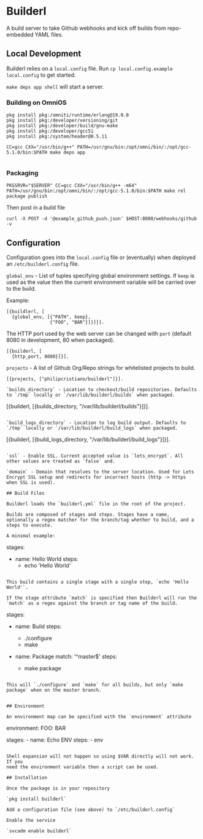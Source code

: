 # Builderl

A build server to take Github webhooks and kick off builds from repo-embedded YAML files.

## Local Development

Builderl relies on a `local.config` file. Run `cp local.config.example local.config` to get
started.

`make deps app shell` will start a server.

### Building on OmniOS

```
pkg install pkg:/omniti/runtime/erlang@19.0.0
pkg install pkg:/developer/versioning/git
pkg install pkg:/developer/build/gnu-make
pkg install pkg:/developer/gcc51
pkg install pkg:/system/header@0.5.11

CC=gcc CXX="/usr/bin/g++" PATH=/usr/gnu/bin:/opt/omni/bin/:/opt/gcc-5.1.0/bin:$PATH make deps app


```

### Packaging

```
PKGSRVR="$SERVER" CC=gcc CXX="/usr/bin/g++ -m64" PATH=/usr/gnu/bin:/opt/omni/bin/:/opt/gcc-5.1.0/bin:$PATH make rel package publish
```

Then post in a build file

```
curl -X POST -d '@example_github_push.json' $HOST:8080/webhooks/github -v
```

## Configuration

Configuration goes into the `local.config` file or (eventually) when deployed an `/etc/builderl.config` file.

`global_env` - List of tuples specifying global environment settings. If `keep` is used as the value then the current environment variable will be carried over to the build.

Example:

```
[{buildlerl, [
  {global_env, [{"PATH", keep},
                {"FOO", "BAR"}]}]}].
```

The HTTP port used by the web server can be changed with `port` (default 8080 in development, 80 when packaged).

```
[{builderl, [
  {http_port, 8080}]}].
```

`projects` - A list of Github Org/Repo strings for whitelisted projects to build.

```
[{projects, ["philipcristiano/builderl"]}].

`builds_directory` - Location to checkout/build repositories. Defaults to `/tmp` locally or `/var/lib/builderl/builds` when packaged.

```
[{builderl, [{builds_directory, "/var/lib/builderl/builds"}]}].
```

`build_logs_directory` - Location to log build output. Defaults to `/tmp` locally or `/var/lib/builderl/build_logs` when packaged.

```
[{builderl, [{build_logs_directory, "/var/lib/builderl/build_logs"}]}].
```

`ssl` - Enable SSL. Current accepted value is `lets_encrypt`. All other values are treated as `false` and.

`domain` - Domain that resolves to the server location. Used for Lets Encrypt SSL setup and redirects for incorrect hosts (http -> https when SSL is used).

## Build Files

Builderl loads the `builderl.yml` file in the root of the project.

Builds are composed of stages and steps. Stages have a name, optionally a regex matcher for the branch/tag whether to build, and a steps to execute.

A minimal example:

```
stages:
  - name: Hello World
    steps:
      - echo 'Hello World'
```

This build contains a single stage with a single step, `echo 'Hello World'`.

If the stage attribute `match` is specified then Builderl will run the `match` as a regex against the branch or tag name of the build.

```
stages:
  - name: Build
    steps:
      - ./configure
      - make

  - name: Package
    match: '^master$'
    steps:
      - make package
```

This will `./configure` and `make` for all builds, but only `make package` when on the master branch.


## Environment

An environment map can be specified with the `environment` attribute

```
environment:
    FOO: BAR

stages:
    - name: Echo ENV
      steps:
        - env
```

Shell expansion will not happen so using $VAR directly will not work. If you
need the environment variable then a script can be used.

## Installation

Once the package is in your repository

`pkg install builderl`

Add a configuration file (see above) to `/etc/builderl.config`

Enable the service

`svcadm enable builderl`
